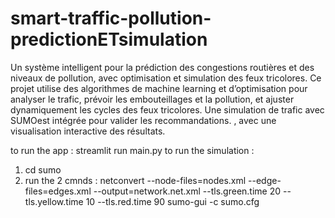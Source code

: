 # smart-traffic-pollution-predictionETsimulation
 Un système intelligent pour la prédiction des congestions routières et des niveaux de pollution, avec optimisation et simulation des feux tricolores. Ce projet utilise des algorithmes de machine learning et d’optimisation pour analyser le trafic, prévoir les embouteillages et la pollution, et ajuster dynamiquement les cycles des feux tricolores. Une simulation de trafic avec SUMOest intégrée pour valider les recommandations. , avec une visualisation interactive des résultats.


 to run the app : streamlit run main.py
to run the simulation :
1. cd sumo
2. run the 2 cmnds : 
netconvert --node-files=nodes.xml --edge-files=edges.xml --output=network.net.xml --tls.green.time 20 --tls.yellow.time 10 --tls.red.time 90
sumo-gui -c sumo.cfg